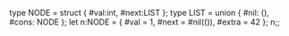 type NODE = struct { #val:int, #next:LIST };
type LIST = union { #nil: (), #cons: NODE };
let n:NODE = { #val = 1, #next = #nil(()), #extra = 42 };
n;;